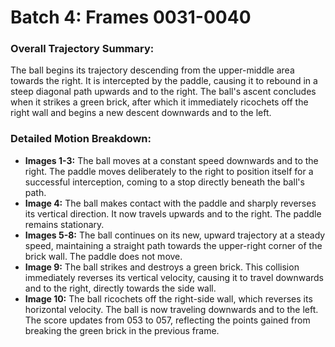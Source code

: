 # Batch 4: Frames 0031-0040

### Overall Trajectory Summary:
The ball begins its trajectory descending from the upper-middle area towards the right. It is intercepted by the paddle, causing it to rebound in a steep diagonal path upwards and to the right. The ball's ascent concludes when it strikes a green brick, after which it immediately ricochets off the right wall and begins a new descent downwards and to the left.

### Detailed Motion Breakdown:
*   **Images 1-3:** The ball moves at a constant speed downwards and to the right. The paddle moves deliberately to the right to position itself for a successful interception, coming to a stop directly beneath the ball's path.
*   **Image 4:** The ball makes contact with the paddle and sharply reverses its vertical direction. It now travels upwards and to the right. The paddle remains stationary.
*   **Images 5-8:** The ball continues on its new, upward trajectory at a steady speed, maintaining a straight path towards the upper-right corner of the brick wall. The paddle does not move.
*   **Image 9:** The ball strikes and destroys a green brick. This collision immediately reverses its vertical velocity, causing it to travel downwards and to the right, directly towards the side wall.
*   **Image 10:** The ball ricochets off the right-side wall, which reverses its horizontal velocity. The ball is now traveling downwards and to the left. The score updates from 053 to 057, reflecting the points gained from breaking the green brick in the previous frame.
